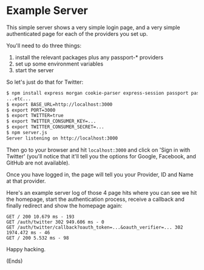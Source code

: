 # Example Server #

This simple server shows a very simple login page, and a very simple authenticated page for each of the providers you
set up.

You'll need to do three things:

1. install the relevant packages plus any passport-* providers
2. set up some environment variables
3. start the server

So let's just do that for Twitter:

```sh
$ npm install express morgan cookie-parser express-session passport passport-auto passport-twitter
...etc...
$ export BASE_URL=http://localhost:3000
$ export PORT=3000
$ export TWITTER=true
$ export TWITTER_CONSUMER_KEY=...
$ export TWITTER_CONSUMER_SECRET=...
$ npm server.js
Server listening on http://localhost:3000
```

Then go to your browser and hit `localhost:3000` and click on 'Sign in with Twitter' (you'll notice that
it'll tell you the options for Google, Facebook, and GitHub are not available).

Once you have logged in, the page will tell you your Provider, ID and Name at that provider.

Here's an example server log of those 4 page hits where you can see we hit the homepage, start the authentication
process, receive a callback and finally redirect and show the homepage again:

```
GET / 200 10.679 ms - 193
GET /auth/twitter 302 949.606 ms - 0
GET /auth/twitter/callback?oauth_token=...&oauth_verifier=... 302 1974.472 ms - 46
GET / 200 5.532 ms - 98
```

Happy hacking.

(Ends)
